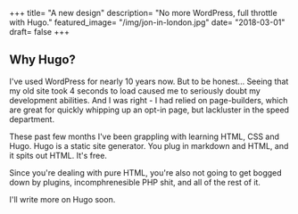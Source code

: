 +++
title= "A new design"
description= "No more WordPress, full throttle with Hugo."
featured_image= "/img/jon-in-london.jpg"
date= "2018-03-01"
draft= false
+++

## Why Hugo?

I've used WordPress for nearly 10 years now. But to be honest... Seeing that my old site took 4 seconds to load caused me to seriously doubt my development abilities. And I was right - I had relied on page-builders, which are great for quickly whipping up an opt-in page, but lackluster in the speed department. 

These past few months I've been grappling with learning HTML, CSS and Hugo. Hugo is a static site generator. You plug in markdown and HTML, and it spits out HTML. It's free.

Since you're dealing with pure HTML, you're also not going to get bogged down by plugins, incomphrenesible PHP shit, and all of the rest of it.

I'll write more on Hugo soon.